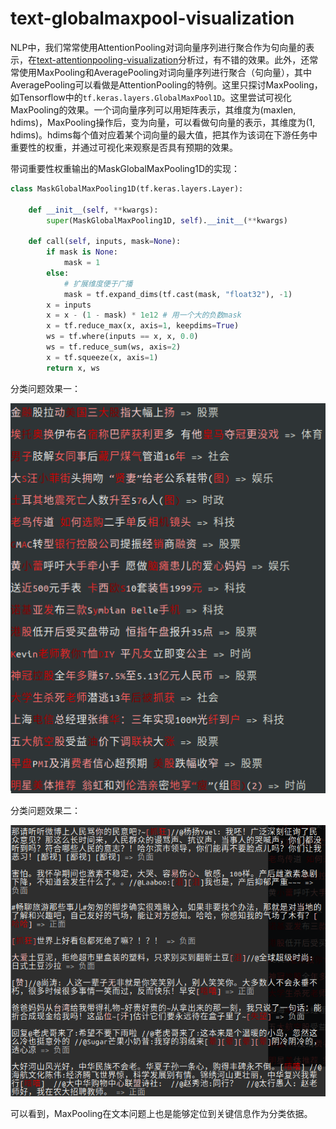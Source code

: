 # text-globalmaxpool-visualization

NLP中，我们常常使用AttentionPooling对词向量序列进行聚合作为句向量的表示，在[text-attentionpooling-visualization](https://github.com/allenwind/text-attentionpooling-visualization)分析过，有不错的效果。此外，还常常使用MaxPooling和AveragePooling对词向量序列进行聚合（句向量），其中AveragePooling可以看做是AttentionPooling的特例。这里只探讨MaxPooling，如Tensorflow中的`tf.keras.layers.GlobalMaxPool1D`。这里尝试可视化MaxPooling的效果。一个词向量序列可以用矩阵表示，其维度为(maxlen, hdims)，MaxPooling操作后，变为向量，可以看做句向量的表示，其维度为(1, hdims)。hdims每个值对应着某个词向量的最大值，把其作为该词在下游任务中重要性的权重，并通过可视化来观察是否具有预期的效果。



带词重要性权重输出的MaskGlobalMaxPooling1D的实现：

```python
class MaskGlobalMaxPooling1D(tf.keras.layers.Layer):
    
    def __init__(self, **kwargs):
        super(MaskGlobalMaxPooling1D, self).__init__(**kwargs)

    def call(self, inputs, mask=None):
        if mask is None:
            mask = 1
        else:
            # 扩展维度便于广播
            mask = tf.expand_dims(tf.cast(mask, "float32"), -1)
        x = inputs
        x = x - (1 - mask) * 1e12 # 用一个大的负数mask
        x = tf.reduce_max(x, axis=1, keepdims=True)
        ws = tf.where(inputs == x, x, 0.0)
        ws = tf.reduce_sum(ws, axis=2)
        x = tf.squeeze(x, axis=1)
        return x, ws
```



分类问题效果一：

![](asset/global_max_pool1d_1.png.png)

分类问题效果二：

![](asset/global_max_pool1d_2.png.png)

可以看到，MaxPooling在文本问题上也是能够定位到关键信息作为分类依据。